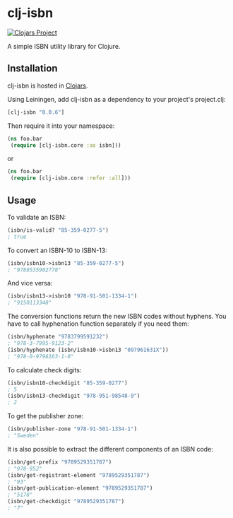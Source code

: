 # clj-isbn

[![Clojars Project](https://img.shields.io/clojars/v/clj-isbn.svg)](https://clojars.org/clj-isbn)

A simple ISBN utility library for Clojure.

## Installation

clj-isbn is hosted in [Clojars](https://clojars.org/clj-isbn).

Using Leiningen, add clj-isbn as a dependency to your project's project.clj:

```clojure
[clj-isbn "0.0.6"]
```

Then require it into your namespace:

```clojure
(ns foo.bar
 (require [clj-isbn.core :as isbn]))
```

or

```clojure
(ns foo.bar
 (require [clj-isbn.core :refer :all]))
```

## Usage

To validate an ISBN:

```clojure
(isbn/is-valid? "85-359-0277-5")
; true
```

To convert an ISBN-10 to ISBN-13:

```clojure
(isbn/isbn10->isbn13 "85-359-0277-5")
; "9788535902778"
```

And vice versa:

```clojure
(isbn/isbn13->isbn10 "978-91-501-1334-1")
; "9150113348"
```

The conversion functions return the new ISBN codes without hyphens. You have to call hyphenation function separately if you need them:

```clojure
(isbn/hyphenate "9783799591232")
; "978-3-7995-9123-2"
(isbn/hyphenate (isbn/isbn10->isbn13 "097961631X"))
; "978-0-9796163-1-0"
```

To calculate check digits:

```clojure
(isbn/isbn10-checkdigit "85-359-0277")
; 5
(isbn/isbn13-checkdigit "978-951-98548-9")
; 2
```

To get the publisher zone:

```clojure
(isbn/publisher-zone "978-91-501-1334-1")
; "Sweden"
```

It is also possible to extract the different components of an ISBN code:

```clojure
(isbn/get-prefix "9789529351787")
; "978-952"
(isbn/get-registrant-element "9789529351787")
; "93"
(isbn/get-publication-element "9789529351787")
; "5178"
(isbn/get-checkdigit "9789529351787")
; "7"
```
